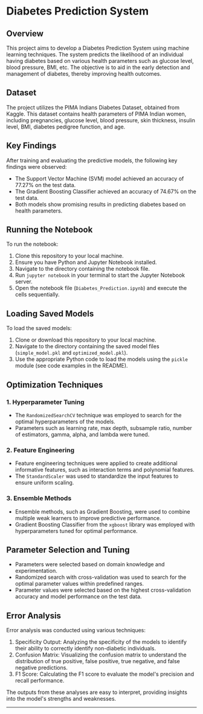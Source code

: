 # Diabetes Prediction System

## Overview

This project aims to develop a Diabetes Prediction System using machine learning techniques. The system predicts the likelihood of an individual having diabetes based on various health parameters such as glucose level, blood pressure, BMI, etc. The objective is to aid in the early detection and management of diabetes, thereby improving health outcomes.

## Dataset

The project utilizes the PIMA Indians Diabetes Dataset, obtained from Kaggle. This dataset contains health parameters of PIMA Indian women, including pregnancies, glucose level, blood pressure, skin thickness, insulin level, BMI, diabetes pedigree function, and age.

## Key Findings

After training and evaluating the predictive models, the following key findings were observed:

- The Support Vector Machine (SVM) model achieved an accuracy of 77.27% on the test data.
- The Gradient Boosting Classifier achieved an accuracy of 74.67% on the test data.
- Both models show promising results in predicting diabetes based on health parameters.

## Running the Notebook

To run the notebook:

1. Clone this repository to your local machine.
2. Ensure you have Python and Jupyter Notebook installed.
3. Navigate to the directory containing the notebook file.
4. Run `jupyter notebook` in your terminal to start the Jupyter Notebook server.
5. Open the notebook file (`Diabetes_Prediction.ipynb`) and execute the cells sequentially.

## Loading Saved Models

To load the saved models:

1. Clone or download this repository to your local machine.
2. Navigate to the directory containing the saved model files (`simple_model.pkl` and `optimized_model.pkl`).
3. Use the appropriate Python code to load the models using the `pickle` module (see code examples in the README).

## Optimization Techniques

### 1. Hyperparameter Tuning
- The `RandomizedSearchCV` technique was employed to search for the optimal hyperparameters of the models.
- Parameters such as learning rate, max depth, subsample ratio, number of estimators, gamma, alpha, and lambda were tuned.

### 2. Feature Engineering
- Feature engineering techniques were applied to create additional informative features, such as interaction terms and polynomial features.
- The `StandardScaler` was used to standardize the input features to ensure uniform scaling.

### 3. Ensemble Methods
- Ensemble methods, such as Gradient Boosting, were used to combine multiple weak learners to improve predictive performance.
- Gradient Boosting Classifier from the `xgboost` library was employed with hyperparameters tuned for optimal performance.

## Parameter Selection and Tuning

- Parameters were selected based on domain knowledge and experimentation.
- Randomized search with cross-validation was used to search for the optimal parameter values within predefined ranges.
- Parameter values were selected based on the highest cross-validation accuracy and model performance on the test data.

## Error Analysis

Error analysis was conducted using various techniques:

1. Specificity Output: Analyzing the specificity of the models to identify their ability to correctly identify non-diabetic individuals.
2. Confusion Matrix: Visualizing the confusion matrix to understand the distribution of true positive, false positive, true negative, and false negative predictions.
3. F1 Score: Calculating the F1 score to evaluate the model's precision and recall performance.

The outputs from these analyses are easy to interpret, providing insights into the model's strengths and weaknesses.

---
